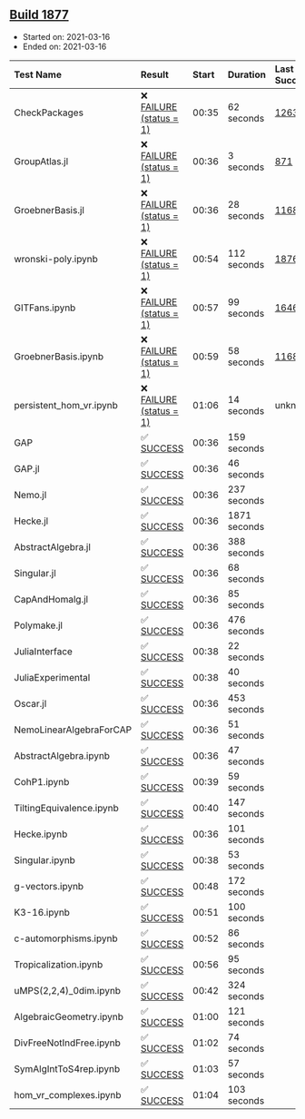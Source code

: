 ## [Build 1877](https://oscarci.mathematik.uni-kl.de/job/oscar-stable/1877/)

* Started on: 2021-03-16
* Ended on: 2021-03-16

| Test Name    | Result | Start | Duration | Last Success | First Failure |
|:-------------|:-------|:------|:---------|:-------------|:--------------|
| CheckPackages | ❌ [FAILURE (status = 1)](https://oscarci.mathematik.uni-kl.de/job/oscar-stable/1877/artifact/logs/build-1877/CheckPackages.log) | 00:35 | 62 seconds | [1263](https://oscarci.mathematik.uni-kl.de/job/oscar-stable/1263/) | [1264](https://oscarci.mathematik.uni-kl.de/job/oscar-stable/1264/) |
| GroupAtlas.jl | ❌ [FAILURE (status = 1)](https://oscarci.mathematik.uni-kl.de/job/oscar-stable/1877/artifact/logs/build-1877/GroupAtlas.jl.log) | 00:36 | 3 seconds | [871](https://oscarci.mathematik.uni-kl.de/job/oscar-stable/871/) | [872](https://oscarci.mathematik.uni-kl.de/job/oscar-stable/872/) |
| GroebnerBasis.jl | ❌ [FAILURE (status = 1)](https://oscarci.mathematik.uni-kl.de/job/oscar-stable/1877/artifact/logs/build-1877/GroebnerBasis.jl.log) | 00:36 | 28 seconds | [1168](https://oscarci.mathematik.uni-kl.de/job/oscar-stable/1168/) | [1169](https://oscarci.mathematik.uni-kl.de/job/oscar-stable/1169/) |
| wronski-poly.ipynb | ❌ [FAILURE (status = 1)](https://oscarci.mathematik.uni-kl.de/job/oscar-stable/1877/artifact/logs/build-1877/wronski-poly.ipynb.log) | 00:54 | 112 seconds | [1876](https://oscarci.mathematik.uni-kl.de/job/oscar-stable/1876/) | [1877](https://oscarci.mathematik.uni-kl.de/job/oscar-stable/1877/) |
| GITFans.ipynb | ❌ [FAILURE (status = 1)](https://oscarci.mathematik.uni-kl.de/job/oscar-stable/1877/artifact/logs/build-1877/GITFans.ipynb.log) | 00:57 | 99 seconds | [1646](https://oscarci.mathematik.uni-kl.de/job/oscar-stable/1646/) | [1647](https://oscarci.mathematik.uni-kl.de/job/oscar-stable/1647/) |
| GroebnerBasis.ipynb | ❌ [FAILURE (status = 1)](https://oscarci.mathematik.uni-kl.de/job/oscar-stable/1877/artifact/logs/build-1877/GroebnerBasis.ipynb.log) | 00:59 | 58 seconds | [1168](https://oscarci.mathematik.uni-kl.de/job/oscar-stable/1168/) | [1169](https://oscarci.mathematik.uni-kl.de/job/oscar-stable/1169/) |
| persistent_hom_vr.ipynb | ❌ [FAILURE (status = 1)](https://oscarci.mathematik.uni-kl.de/job/oscar-stable/1877/artifact/logs/build-1877/persistent_hom_vr.ipynb.log) | 01:06 | 14 seconds | unknown | unknown |
| GAP | ✅ [SUCCESS](https://oscarci.mathematik.uni-kl.de/job/oscar-stable/1877/artifact/logs/build-1877/GAP.log) | 00:36 | 159 seconds |  |  |
| GAP.jl | ✅ [SUCCESS](https://oscarci.mathematik.uni-kl.de/job/oscar-stable/1877/artifact/logs/build-1877/GAP.jl.log) | 00:36 | 46 seconds |  |  |
| Nemo.jl | ✅ [SUCCESS](https://oscarci.mathematik.uni-kl.de/job/oscar-stable/1877/artifact/logs/build-1877/Nemo.jl.log) | 00:36 | 237 seconds |  |  |
| Hecke.jl | ✅ [SUCCESS](https://oscarci.mathematik.uni-kl.de/job/oscar-stable/1877/artifact/logs/build-1877/Hecke.jl.log) | 00:36 | 1871 seconds |  |  |
| AbstractAlgebra.jl | ✅ [SUCCESS](https://oscarci.mathematik.uni-kl.de/job/oscar-stable/1877/artifact/logs/build-1877/AbstractAlgebra.jl.log) | 00:36 | 388 seconds |  |  |
| Singular.jl | ✅ [SUCCESS](https://oscarci.mathematik.uni-kl.de/job/oscar-stable/1877/artifact/logs/build-1877/Singular.jl.log) | 00:36 | 68 seconds |  |  |
| CapAndHomalg.jl | ✅ [SUCCESS](https://oscarci.mathematik.uni-kl.de/job/oscar-stable/1877/artifact/logs/build-1877/CapAndHomalg.jl.log) | 00:36 | 85 seconds |  |  |
| Polymake.jl | ✅ [SUCCESS](https://oscarci.mathematik.uni-kl.de/job/oscar-stable/1877/artifact/logs/build-1877/Polymake.jl.log) | 00:36 | 476 seconds |  |  |
| JuliaInterface | ✅ [SUCCESS](https://oscarci.mathematik.uni-kl.de/job/oscar-stable/1877/artifact/logs/build-1877/JuliaInterface.log) | 00:38 | 22 seconds |  |  |
| JuliaExperimental | ✅ [SUCCESS](https://oscarci.mathematik.uni-kl.de/job/oscar-stable/1877/artifact/logs/build-1877/JuliaExperimental.log) | 00:38 | 40 seconds |  |  |
| Oscar.jl | ✅ [SUCCESS](https://oscarci.mathematik.uni-kl.de/job/oscar-stable/1877/artifact/logs/build-1877/Oscar.jl.log) | 00:36 | 453 seconds |  |  |
| NemoLinearAlgebraForCAP | ✅ [SUCCESS](https://oscarci.mathematik.uni-kl.de/job/oscar-stable/1877/artifact/logs/build-1877/NemoLinearAlgebraForCAP.log) | 00:36 | 51 seconds |  |  |
| AbstractAlgebra.ipynb | ✅ [SUCCESS](https://oscarci.mathematik.uni-kl.de/job/oscar-stable/1877/artifact/logs/build-1877/AbstractAlgebra.ipynb.log) | 00:36 | 47 seconds |  |  |
| CohP1.ipynb | ✅ [SUCCESS](https://oscarci.mathematik.uni-kl.de/job/oscar-stable/1877/artifact/logs/build-1877/CohP1.ipynb.log) | 00:39 | 59 seconds |  |  |
| TiltingEquivalence.ipynb | ✅ [SUCCESS](https://oscarci.mathematik.uni-kl.de/job/oscar-stable/1877/artifact/logs/build-1877/TiltingEquivalence.ipynb.log) | 00:40 | 147 seconds |  |  |
| Hecke.ipynb | ✅ [SUCCESS](https://oscarci.mathematik.uni-kl.de/job/oscar-stable/1877/artifact/logs/build-1877/Hecke.ipynb.log) | 00:36 | 101 seconds |  |  |
| Singular.ipynb | ✅ [SUCCESS](https://oscarci.mathematik.uni-kl.de/job/oscar-stable/1877/artifact/logs/build-1877/Singular.ipynb.log) | 00:38 | 53 seconds |  |  |
| g-vectors.ipynb | ✅ [SUCCESS](https://oscarci.mathematik.uni-kl.de/job/oscar-stable/1877/artifact/logs/build-1877/g-vectors.ipynb.log) | 00:48 | 172 seconds |  |  |
| K3-16.ipynb | ✅ [SUCCESS](https://oscarci.mathematik.uni-kl.de/job/oscar-stable/1877/artifact/logs/build-1877/K3-16.ipynb.log) | 00:51 | 100 seconds |  |  |
| c-automorphisms.ipynb | ✅ [SUCCESS](https://oscarci.mathematik.uni-kl.de/job/oscar-stable/1877/artifact/logs/build-1877/c-automorphisms.ipynb.log) | 00:52 | 86 seconds |  |  |
| Tropicalization.ipynb | ✅ [SUCCESS](https://oscarci.mathematik.uni-kl.de/job/oscar-stable/1877/artifact/logs/build-1877/Tropicalization.ipynb.log) | 00:56 | 95 seconds |  |  |
| uMPS(2,2,4)_0dim.ipynb | ✅ [SUCCESS](https://oscarci.mathematik.uni-kl.de/job/oscar-stable/1877/artifact/logs/build-1877/uMPS-2-2-4-_0dim.ipynb.log) | 00:42 | 324 seconds |  |  |
| AlgebraicGeometry.ipynb | ✅ [SUCCESS](https://oscarci.mathematik.uni-kl.de/job/oscar-stable/1877/artifact/logs/build-1877/AlgebraicGeometry.ipynb.log) | 01:00 | 121 seconds |  |  |
| DivFreeNotIndFree.ipynb | ✅ [SUCCESS](https://oscarci.mathematik.uni-kl.de/job/oscar-stable/1877/artifact/logs/build-1877/DivFreeNotIndFree.ipynb.log) | 01:02 | 74 seconds |  |  |
| SymAlgIntToS4rep.ipynb | ✅ [SUCCESS](https://oscarci.mathematik.uni-kl.de/job/oscar-stable/1877/artifact/logs/build-1877/SymAlgIntToS4rep.ipynb.log) | 01:03 | 57 seconds |  |  |
| hom_vr_complexes.ipynb | ✅ [SUCCESS](https://oscarci.mathematik.uni-kl.de/job/oscar-stable/1877/artifact/logs/build-1877/hom_vr_complexes.ipynb.log) | 01:04 | 103 seconds |  |  |
